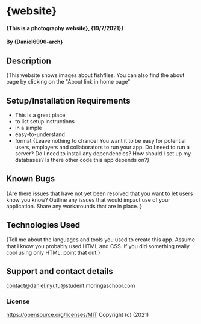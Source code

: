 # {website}
#### {This is a photography website}, {19/7/2021}}
#### By **{Daniel6996-arch}**
## Description
{This website shows images about fishflies. You can also find the about page by clicking on the "About link in home page"
## Setup/Installation Requirements
* This is a great place
* to list setup instructions
* in a simple
* easy-to-understand
* format
{Leave nothing to chance! You want it to be easy for potential users, employers and collaborators to run your app. Do I need to run a server? Do I need to install any dependencies? How should I set up my databases? Is there other code this app depends on?}
## Known Bugs
{Are there issues that have not yet been resolved that you want to let users know you know? Outline any issues that would impact use of your application. Share any workarounds that are in place. }
## Technologies Used
{Tell me about the languages and tools you used to create this app. Assume that I know you probably used HTML and CSS. If you did something really cool using only HTML, point that out.}
## Support and contact details
contact@daniel.nyutu@student.moringaschool.com
### License 
https://opensource.org/licenses/MIT
Copyright (c) (2021)